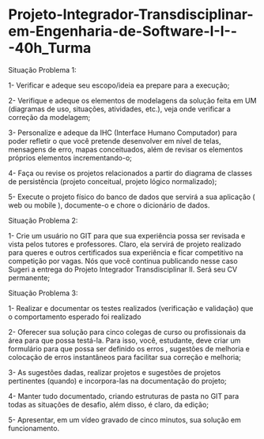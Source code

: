 # Projeto-Integrador-Transdisciplinar-em-Engenharia-de-Software-I-I---40h_Turma

Situação Problema 1:

1- Verificar e adeque seu escopo/ideia ea prepare para a execução;

2- Verifique e adeque os elementos de modelagens da solução feita em UM (diagramas de uso, situações, atividades, etc.), veja onde verificar a correção da modelagem;

3- Personalize e adeque da IHC (Interface Humano Computador) para poder refletir o que você pretende desenvolver em nível de telas, mensagens de erro, mapas conceituados, além de revisar os elementos próprios elementos incrementando-o;

4- Faça ou revise os projetos relacionados a partir do diagrama de classes de persistência (projeto conceitual, projeto lógico normalizado);

5- Execute o projeto físico do banco de dados que servirá a sua aplicação ( web ou mobile ), documente-o e chore o dicionário de dados.

Situação Problema 2:

1- Crie um usuário no GIT para que sua experiência possa ser revisada e vista pelos tutores e professores. Claro, ela servirá de projeto realizado para queres e outros certificados sua experiência e ficar competitivo na competição por vagas. Nós que você continua publicando nesse caso Sugeri a entrega do Projeto Integrador Transdisciplinar II. Será seu CV permanente;

Situação Problema 3:

1- Realizar e documentar os testes realizados (verificação e validação) que o comportamento esperado foi realizado

2- Oferecer sua solução para cinco colegas de curso ou profissionais da área para que possa testá-la. Para isso, você, estudante, deve criar um formulário para que possa ser definido os erros , sugestões de melhoria e colocação de erros instantâneos para facilitar sua correção e melhoria;

3- As sugestões dadas, realizar projetos e sugestões de projetos pertinentes (quando) e incorpora-las na documentação do projeto;

4- Manter tudo documentado, criando estruturas de pasta no GIT para todas as situações de desafio, além disso, é claro, da edição;

5- Apresentar, em um vídeo gravado de cinco minutos, sua solução em funcionamento.
